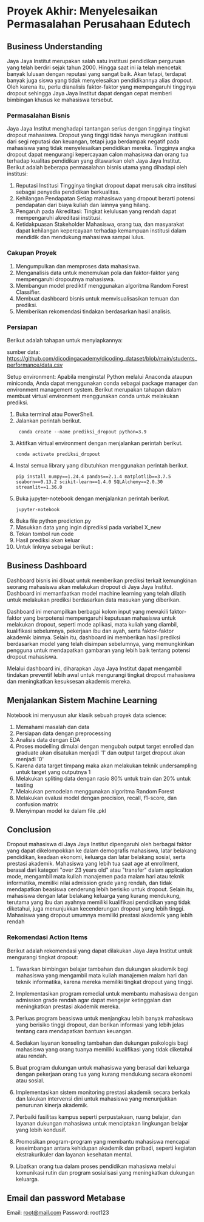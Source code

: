 # Proyek Akhir: Menyelesaikan Permasalahan Perusahaan Edutech

## Business Understanding
Jaya Jaya Institut merupakan salah satu institusi pendidikan perguruan yang telah berdiri sejak tahun 2000. Hingga saat ini ia telah mencetak banyak lulusan dengan reputasi yang sangat baik. Akan tetapi, terdapat banyak juga siswa yang tidak menyelesaikan pendidikannya alias dropout. Oleh karena itu, perlu dianalisis faktor-faktor yang mempengaruhi tingginya dropout sehingga Jaya Jaya Institut dapat dengan cepat memberi bimbingan khusus ke mahasiswa tersebut.

### Permasalahan Bisnis
Jaya Jaya Institut menghadapi tantangan serius dengan tingginya tingkat dropout mahasiswa. Dropout yang tinggi tidak hanya merugikan institusi dari segi reputasi dan keuangan, tetapi juga berdampak negatif pada mahasiswa yang tidak menyelesaikan pendidikan mereka. Tingginya angka dropout dapat mengurangi kepercayaan calon mahasiswa dan orang tua terhadap kualitas pendidikan yang ditawarkan oleh Jaya Jaya Institut. Berikut adalah beberapa permasalahan bisnis utama yang dihadapi oleh institusi:

1. Reputasi Institusi
    Tingginya tingkat dropout dapat merusak citra institusi sebagai penyedia pendidikan berkualitas.
2. Kehilangan Pendapatan
    Setiap mahasiswa yang dropout berarti potensi pendapatan dari biaya kuliah dan lainnya yang hilang.
3. Pengaruh pada Akreditasi:
    Tingkat kelulusan yang rendah dapat mempengaruhi akreditasi institusi.
4. Ketidakpuasan Stakeholder
    Mahasiswa, orang tua, dan masyarakat dapat kehilangan kepercayaan terhadap kemampuan institusi dalam mendidik dan mendukung mahasiswa sampai lulus.

### Cakupan Proyek
1. Mengumpulkan dan memproses data mahasiswa.
2. Menganalisis data untuk menemukan pola dan faktor-faktor yang mempengaruhi dropoutnya mahasiswa.
3. Membangun model prediktif menggunakan algoritma Random Forest Classifier.
4. Membuat dashboard bisnis untuk memvisualisasikan temuan dan prediksi.
5. Memberikan rekomendasi tindakan berdasarkan hasil analisis.

### Persiapan
Berikut adalah tahapan untuk menyiapkannya:

sumber data: https://github.com/dicodingacademy/dicoding_dataset/blob/main/students_performance/data.csv

Setup environment:
Apabila menginstal Python melalui Anaconda ataupun miniconda, Anda dapat menggunakan conda sebagai package manager dan environment management system. Berikut merupakan tahapan dalam membuat virtual environment menggunakan conda untuk melakukan prediksi.

1. Buka terminal atau PowerShell.
2. Jalankan perintah berikut.
    ```
     conda create --name prediksi_dropout python=3.9
    ```
3. Aktifkan virtual environment dengan menjalankan perintah berikut.
    ```
    conda activate prediksi_dropout
    ```
4. Instal semua library yang dibutuhkan menggunakan perintah berikut.
    ```
    pip install numpy==1.24.4 pandas==2.1.4 matplotlib==3.7.5 seaborn==0.13.2 scikit-learn==1.4.0 SQLAlchemy==2.0.30 streamlit==1.36.0
    ```
5. Buka jupyter-notebook dengan menjalankan perintah berikut.
    ```
    jupyter-notebook
    ```
6. Buka file python prediction.py
7. Masukkan data yang ingin diprediksi pada variabel X_new
8. Tekan tombol run code
9. Hasil prediksi akan keluar
10. Untuk linknya sebagai berikut : 


## Business Dashboard
Dashboard bisnis ini dibuat untuk memberikan prediksi terkait kemungkinan seorang mahasiswa akan melakukan dropout di Jaya Jaya Institut. Dashboard ini memanfaatkan model machine learning yang telah dilatih untuk melakukan prediksi berdasarkan data masukan yang diberikan.

Dashboard ini menampilkan berbagai kolom input yang mewakili faktor-faktor yang berpotensi mempengaruhi keputusan mahasiswa untuk melakukan dropout, seperti mode aplikasi, mata kuliah yang diambil, kualifikasi sebelumnya, pekerjaan ibu dan ayah, serta faktor-faktor akademik lainnya. Selain itu, dashboard ini memberikan hasil prediksi berdasarkan model yang telah disimpan sebelumnya, yang memungkinkan pengguna untuk mendapatkan gambaran yang lebih baik tentang potensi dropout mahasiswa.

Melalui dashboard ini, diharapkan Jaya Jaya Institut dapat mengambil tindakan preventif lebih awal untuk mengurangi tingkat dropout mahasiswa dan meningkatkan kesuksesan akademis mereka.

## Menjalankan Sistem Machine Learning 
Notebook ini menyusun alur klasik sebuah proyek data science:
1. Memahami masalah dan data
2. Persiapan data dengan preprocessing
3. Analisis data dengan EDA
4. Proses modelling dimulai dengan mengubah output target enrolled dan graduate akan disatukan menjadi '1' dan output target dropout akan menjadi '0'
5. Karena data target timpang maka akan melakukan teknik undersampling untuk target yang outputnya 1
6. Melakukan spliting data dengan rasio 80% untuk train dan 20% untuk testing
7. Melakukan pemodelan menggunakan algoritma Random Forest
8. Melakukan evalusi model dengan precision, recall, f1-score, dan confusion matrix
9. Menyimpan model ke dalam file .pkl

## Conclusion
Dropout mahasiswa di Jaya Jaya Institut dipengaruhi oleh berbagai faktor yang dapat dikelompokkan ke dalam demografis mahasiswa, latar belakang pendidikan, keadaan ekonomi, keluarga dan latar belakang sosial, serta prestasi akademik. Mahasiswa yang lebih tua saat age at enrollment, berasal dari kategori "over 23 years old" atau "transfer" dalam application mode, mengambil mata kuliah manajemen pada malam hari atau teknik informatika, memiliki nilai admission grade yang rendah, dan tidak mendapatkan beasiswa cenderung lebih berisiko untuk dropout. Selain itu, mahasiswa dengan latar belakang keluarga yang kurang mendukung, terutama yang ibu dan ayahnya memiliki kualifikasi pendidikan yang tidak diketahui, juga menunjukkan kecenderungan dropout yang lebih tinggi. Mahasiswa yang dropout umumnya memiliki prestasi akademik yang lebih rendah

### Rekomendasi Action Items
Berikut adalah rekomendasi yang dapat dilakukan Jaya Jaya Institut untuk mengurangi tingkat dropout:

1. Tawarkan bimbingan belajar tambahan dan dukungan akademik bagi mahasiswa yang mengambil mata kuliah manajemen malam hari dan teknik informatika, karena mereka memiliki tingkat dropout yang tinggi.

2. Implementasikan program remedial untuk membantu mahasiswa dengan admission grade rendah agar dapat mengejar ketinggalan dan meningkatkan prestasi akademik mereka.

3. Perluas program beasiswa untuk menjangkau lebih banyak mahasiswa yang berisiko tinggi dropout, dan berikan informasi yang lebih jelas tentang cara mendapatkan bantuan keuangan.

4. Sediakan layanan konseling tambahan dan dukungan psikologis bagi mahasiswa yang orang tuanya memiliki kualifikasi yang tidak diketahui atau rendah.

5. Buat program dukungan untuk mahasiswa yang berasal dari keluarga dengan pekerjaan orang tua yang kurang mendukung secara ekonomi atau sosial.

6. Implementasikan sistem monitoring prestasi akademik secara berkala dan lakukan intervensi dini untuk mahasiswa yang menunjukkan penurunan kinerja akademik.

7. Perbaiki fasilitas kampus seperti perpustakaan, ruang belajar, dan layanan dukungan mahasiswa untuk menciptakan lingkungan belajar yang lebih kondusif.

8. Promosikan program-program yang membantu mahasiswa mencapai keseimbangan antara kehidupan akademik dan pribadi, seperti kegiatan ekstrakurikuler dan layanan kesehatan mental.

9. Libatkan orang tua dalam proses pendidikan mahasiswa melalui komunikasi rutin dan program sosialisasi yang meningkatkan dukungan keluarga.

## Email dan password Metabase
Email: root@mail.com
Password: root123

